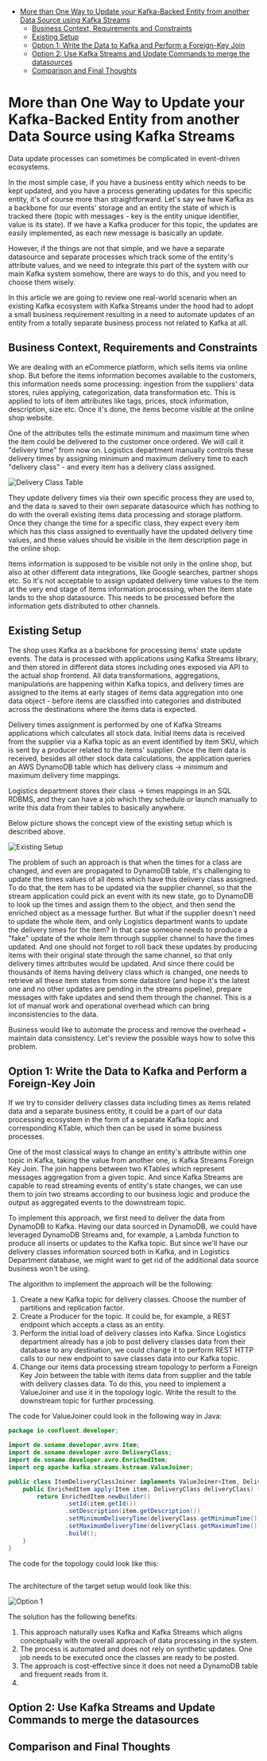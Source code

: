 <!-- TOC -->
* [More than One Way to Update your Kafka-Backed Entity from another Data Source using Kafka Streams](#more-than-one-way-to-update-your-kafka-backed-entity-from-another-data-source-using-kafka-streams)
  * [Business Context, Requirements and Constraints](#business-context-requirements-and-constraints)
  * [Existing Setup](#existing-setup)
  * [Option 1: Write the Data to Kafka and Perform a Foreign-Key Join](#option-1--write-the-data-to-kafka-and-perform-a-foreign-key-join)
  * [Option 2: Use Kafka Streams and Update Commands to merge the datasources](#option-2--use-kafka-streams-and-update-commands-to-merge-the-datasources)
  * [Comparison and Final Thoughts](#comparison-and-final-thoughts)
<!-- TOC -->

# More than One Way to Update your Kafka-Backed Entity from another Data Source using Kafka Streams 

Data update processes can sometimes be complicated in event-driven ecosystems. 

In the most simple case, if you have a business entity which needs to be kept updated, and you have a process generating updates for this specific entity, it's of course more than straightforward.
Let's say we have Kafka as a backbone for our events' storage and an entity the state of which is tracked there (topic with messages - key is the entity unique identifier, value is its state). 
If we have a Kafka producer for this topic, the updates are easily implemented, as each new message is basically an update.

However, if the things are not that simple, and we have a separate datasource and separate processes which track some of the entity's attribute values, and we need to integrate this part of the system with our main Kafka system somehow, there are ways to do this, and you need to choose them wisely.

In this article we are going to review one real-world scenario when an existing Kafka ecosystem with Kafka Streams under the hood had to adopt a small business requirement resulting in a need to automate updates of an entity from a totally separate business process not related to Kafka at all.

## Business Context, Requirements and Constraints

We are dealing with an eCommerce platform, which sells items via online shop. 
But before the items information becomes available to the customers, this information needs some processing: ingestion from the suppliers' data stores, rules applying, categorization, data transformation etc. 
This is applied to lots of item attributes like tags, prices, stock information, description, size etc. 
Once it's done, the items become visible at the online shop website.

One of the attributes tells the estimate minimum and maximum time when the item could be delivered to the customer once ordered. 
We will call it "delivery time" from now on. 
Logistics department manually controls these delivery times by assigning minimum and maximum delivery time to each "delivery class" - and every item has a delivery class assigned.

![Delivery Class Table](images\delivery_class_table.png)

They update delivery times via their own specific process they are used to, and the data is saved to their own separate datasource which has nothing to do with the overall existing items data processing and storage platform.
Once they change the time for a specific class, they expect every item which has this class assigned to eventually have the updated delivery time values, and these values should be visible in the item description page in the online shop.

Items information is supposed to be visible not only in the online shop, but also at other different data integrations, like Google searches, partner shops etc. 
So it's not acceptable to assign updated delivery time values to the item at the very end stage of items information processing, when the item state lands to the shop datasource. 
This needs to be processed before the information gets distributed to other channels.

## Existing Setup

The shop uses Kafka as a backbone for processing items' state update events. 
The data is processed with applications using Kafka Streams library, and then stored in different data stores including ones exposed via API to the actual shop frontend. 
All data transformations, aggregations, manipulations are happening within Kafka topics, and delivery times are assigned to the items at early stages of items data aggregation into one data object - before items are classified into categories and distributed across the destinations where the items data is expected.

Delivery times assignment is performed by one of Kafka Streams applications which calculates all stock data. Initial items data is received from the supplier via a Kafka topic as an event identified by item SKU, which is sent by a producer related to the items' supplier.
Once the item data is received, besides all other stock data calculations, the application queries an AWS DynamoDB table which has delivery class -> minimum and maximum delivery time mappings.

Logistics department stores their class -> times mappings in an SQL RDBMS, and they can have a job which they schedule or launch manually to write this data from their tables to basically anywhere.

Below picture shows the concept view of the existing setup which is described above.

![Existing Setup](images\existing_setup.png)

The problem of such an approach is that when the times for a class are changed, and even are propagated to DynamoDB table, it's challenging to update the times values of all items which have this delivery class assigned.
To do that, the item has to be updated via the supplier channel, so that the stream application could pick an event with its new state, go to DynamoDB to look up the times and assign them to the object, and then send the enriched object as a message further.
But what if the supplier doesn't need to update the whole item, and only Logistics department wants to update the delivery times for the item?
In that case someone needs to produce a "fake" update of the whole item through supplier channel to have the times updated. 
And one should not forget to roll back these updates by producing items with their original state through the same channel, so that only delivery times attributes would be updated.
And since there could be thousands of items having delivery class which is changed, one needs to retrieve all these item states from some datastore (and hope it's the latest one and no other updates are pending in the streams pipeline), prepare messages with fake updates and send them through the channel. 
This is a lot of manual work and operational overhead which can bring inconsistencies to the data. 

Business would like to automate the process and remove the overhead + maintain data consistency.
Let's review the possible ways how to solve this problem.

## Option 1: Write the Data to Kafka and Perform a Foreign-Key Join

If we try to consider delivery classes data including times as items related data and a separate business entity, it could be a part of our data processing ecosystem in the form of a separate Kafka topic and corresponding KTable, which then can be used in some business processes.

One of the most classical ways to change an entity's attribute within one topic in Kafka, taking the value from another one, is Kafka Streams Foreign Key Join.
The join happens between two KTables which represent messages aggregation from a given topic. And since Kafka Streams are capable to read streaming events of entity's state changes, we can use them to join two streams according to our business logic and produce the output as aggregated events to the downstream topic.

To implement this approach, we first need to deliver the data from DynamoDB to Kafka. Having our data sourced in DynamoDB, we could have leveraged DynamoDB Streams and, for example, a Lambda function to produce all inserts or updates to the Kafka topic.
But since we'll have our delivery classes information sourced both in Kafka, and in Logistics Department database, we might want to get rid of the additional data source business won't be using.

The algorithm to implement the approach will be the following:

1. Create a new Kafka topic for delivery classes. Choose the number of partitions and replication factor.
2. Create a Producer for the topic. It could be, for example, a REST endpoint which accepts a class as an entity.
3. Perform the initial load of delivery classes into Kafka. Since Logistics department already has a job to post delivery classes data from their database to any destination, we could change it to perform REST HTTP calls to our new endpoint to save classes data into our Kafka topic.
4. Change our items data processing stream topology to perform a Foreign Key Join between the table with items data from supplier and the table with delivery classes data. To do this, you need to implement a ValueJoiner and use it in the topology logic. Write the result to the downstream topic for further processing.

The code for ValueJoiner could look in the following way in Java:

```java
package io.confluent.developer;

import de.soname.developer.avro.Item;
import de.soname.developer.avro.DeliveryClass;
import de.soname.developer.avro.EnrichedItem;
import org.apache.kafka.streams.kstream.ValueJoiner;

public class ItemDeliveryClassJoiner implements ValueJoiner<Item, DeliveryClass, EnrichedItem> {
    public EnrichedItem apply(Item item, DeliveryClass deliveryClass) {
        return EnrichedItem.newBuilder()
                .setId(item.getId())
                .setDescription(item.getDescription())
                .setMinimumDeliveryTime(deliveryClass.getMinimumTime())
                .setMaximumDeliveryTime(deliveryClass.getMaximumTime())
                .build();
    }
}
```

The code for the topology could look like this:

```java

```

The architecture of the target setup would look like this:

![Option 1](images\option1.png)

The solution has the following benefits:

1. This approach naturally uses Kafka and Kafka Streams which aligns conceptually with the overall approach of data processing in the system.
2. The process is automated and does not rely on synthetic updates. One job needs to be executed once the classes are ready to be posted.
3. The approach is cost-effective since it does not need a DynamoDB table and frequent reads from it.
4. 

## Option 2: Use Kafka Streams and Update Commands to merge the datasources

## Comparison and Final Thoughts

